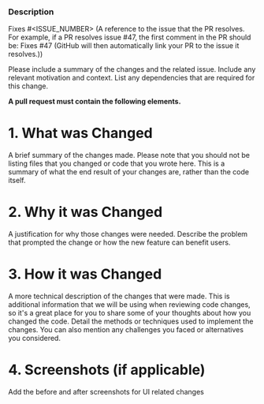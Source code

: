 ### Description

Fixes #<ISSUE_NUMBER> (A reference to the issue that the PR resolves. For example, if a PR resolves issue #47, the first comment in the PR should be: Fixes #47 (GitHub will then automatically link your PR to the issue it resolves.))

Please include a summary of the changes and the related issue. Include any relevant motivation and context. List any dependencies that are required for this change.

**A pull request must contain the following elements.**

# 1. What was Changed
A brief summary of the changes made. Please note that you should not be listing files that you changed or code that you wrote here. This is a summary of what the end result of your changes are, rather than the code itself.

# 2. Why it was Changed
A justification for why those changes were needed. Describe the problem that prompted the change or how the new feature can benefit users.

# 3. How it was Changed 
A more technical description of the changes that were made. This is additional information that we will be using when reviewing code changes, so it's a great place for you to share some of your thoughts about how you changed the code. Detail the methods or techniques used to implement the changes. You can also mention any challenges you faced or alternatives you considered.

# 4. Screenshots (if applicable)
Add the before and after screenshots for UI related changes